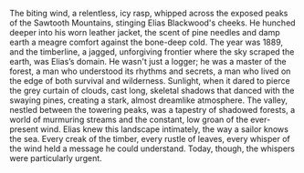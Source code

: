 The biting wind, a relentless, icy rasp, whipped across the exposed peaks of the Sawtooth Mountains, stinging Elias Blackwood's cheeks.  He hunched deeper into his worn leather jacket, the scent of pine needles and damp earth a meagre comfort against the bone-deep cold.  The year was 1889, and the timberline, a jagged, unforgiving frontier where the sky scraped the earth, was Elias’s domain.  He wasn't just a logger; he was a master of the forest, a man who understood its rhythms and secrets, a man who lived on the edge of both survival and wilderness.  Sunlight, when it dared to pierce the grey curtain of clouds, cast long, skeletal shadows that danced with the swaying pines, creating a stark, almost dreamlike atmosphere.  The valley, nestled between the towering peaks, was a tapestry of shadowed forests, a world of murmuring streams and the constant, low groan of the ever-present wind.  Elias knew this landscape intimately, the way a sailor knows the sea. Every creak of the timber, every rustle of leaves, every whisper of the wind held a message he could understand.  Today, though, the whispers were particularly urgent.
